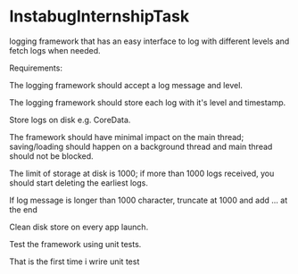 # InstabugInternshipTask

logging framework that has an easy interface to log with different levels and fetch logs when needed.



Requirements:


The logging framework should accept a log message and level.

The logging framework should store each log with it's level and timestamp. 

Store logs on disk e.g. CoreData.

The framework should have minimal impact on the main thread; saving/loading should happen on a background thread and main thread should not be blocked.

The limit of storage at disk is 1000; if more than 1000 logs received, you should start deleting the earliest logs.

If log message is longer than 1000 character, truncate at 1000 and add ... at the end

Clean disk store on every app launch. 

Test the framework using unit tests.



That is the first time i wrire unit test

